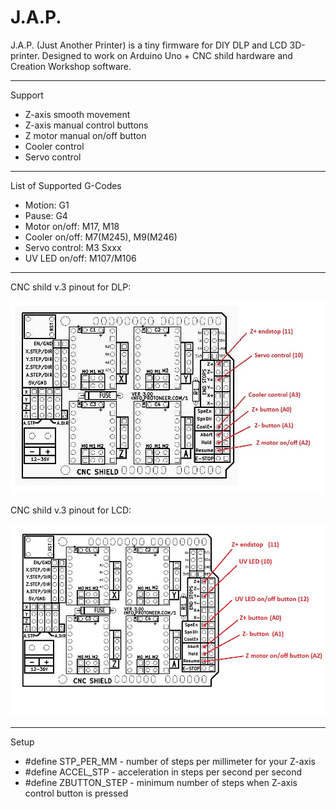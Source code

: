 # J.A.P.

J.A.P. (Just Another Printer) is a tiny firmware for DIY DLP and LCD 3D-printer.
Designed to work on Arduino Uno + CNC shild hardware and Creation Workshop software.

***

 Support
* Z-axis smooth movement
* Z-axis manual control buttons
* Z motor manual on/off button
* Cooler control
* Servo control

***

 List of Supported G-Codes
 - Motion: G1
 - Pause: G4
 - Motor on/off: M17, M18
 - Cooler on/off: M7(M245), M9(M246)
 - Servo control: M3 Sxxx
 - UV LED on/off: M107/M106
 
 ***
 
 CNC shild v.3 pinout for DLP:
 
 ![pinout](https://github.com/3DLab-DLP/jap/blob/master/Img/Arduino-CNC-Shield-V3.jpg)
 
 CNC shild v.3 pinout for LCD:
 
 ![pinout](https://github.com/3DLab-DLP/jap/blob/master/Img/JAP_LCD_pinout.jpg)

***
 
  Setup
  * #define STP_PER_MM - number of steps per millimeter for your Z-axis
  * #define ACCEL_STP - acceleration in steps per second per second
  * #define ZBUTTON_STEP - minimum number of steps when Z-axis control button is pressed

